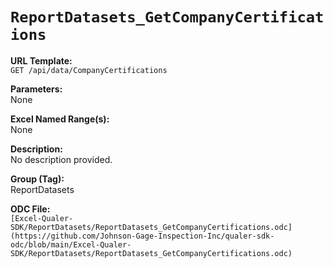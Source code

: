 # `ReportDatasets_GetCompanyCertifications`

**URL Template:**  
`GET /api/data/CompanyCertifications`

**Parameters:**  
None

**Excel Named Range(s):**  
None

**Description:**  
No description provided.

**Group (Tag):**  
ReportDatasets

**ODC File:**  
`[Excel-Qualer-SDK/ReportDatasets/ReportDatasets_GetCompanyCertifications.odc](https://github.com/Johnson-Gage-Inspection-Inc/qualer-sdk-odc/blob/main/Excel-Qualer-SDK/ReportDatasets/ReportDatasets_GetCompanyCertifications.odc)`
